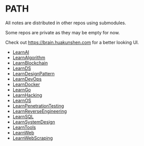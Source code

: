 # PATH

All notes are distributed in other repos using submodules. 

Some repos are private as they may be empty for now.

Check out https://brain.huakunshen.com for a better looking UI.

- [LearnAI](./LearnAI/README.md)
- [LearnAlgorithm](./LearnAlgorithm/README.md)
- [LearnBlockchain](./LearnBlockchain/README.md)
- [LearnDS](./LearnDS/README.md)
- [LearnDesignPattern](./LearnDesignPattern/README.md)
- [LearnDevOps](./LearnDevOps/README.md)
- [LearnDocker](./LearnDocker/README.md)
- [LearnGo](./LearnGo/README.md)
- [LearnHacking](./LearnHacking/README.md)
- [LearnOS](./LearnOS/README.md)
- [LearnPenetrationTesting](./LearnPenetrationTesting/README.md)
- [LearnReverseEngineering](./LearnReverseEngineering/README.md)
- [LearnSQL](./LearnSQL/README.md)
- [LearnSystemDesign](./LearnSystemDesign/README.md)
- [LearnTools](./LearnTools/README.md)
- [LearnWeb](./LearnWeb/README.md)
- [LearnWebScraping](./LearnWebScraping/README.md)
